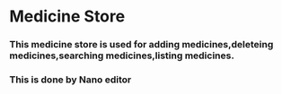 # Medicine Store
### This medicine store is used for adding medicines,deleteing medicines,searching medicines,listing medicines.
### This is done by Nano editor
